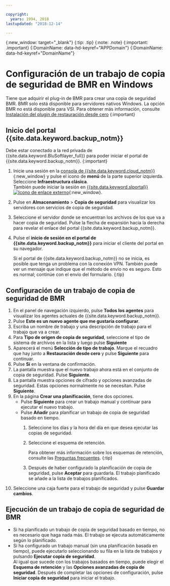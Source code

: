 ```yaml
---

copyright:
  years: 1994, 2018
lastupdated: "2018-12-14"

---
```

{:new_window: target="_blank"}
{:tip: .tip}
{:note: .note}
{:important: .important}
{:DomainName: data-hd-keyref="APPDomain"}
{:DomainName: data-hd-keyref="DomainName"}

# Configuración de un trabajo de copia de seguridad de BMR en Windows

Tiene que adquirir el plug-in de BMR para crear una copia de seguridad BMR. BMR solo está disponible para servidores nativos Windows. La opción BMR no está disponible para VSI. Para obtener más información, consulte [Instalación del plugin de restauración desde cero](bmr-plugin.html)
{:important}

## Inicio del portal {{site.data.keyword.backup_notm}}

Debe estar conectado a la red privada de {{site.data.keyword.BluSoftlayer_full}} para poder iniciar el portal de {{site.data.keyword.backup_notm}}.
{:important}

1. Inicie una sesión en la [consola de {{site.data.keyword.cloud_notm}}](https://{DomainName}/catalog/){:new_window} y pulse el icono de **menú** de la parte superior izquierda. Seleccione **Infraestructura clásica**.<br/>
   También puede iniciar la sesión en [{{site.data.keyword.slportal}} ![Icono de enlace externo](../../icons/launch-glyph.svg "Icono de enlace externo")](https://control.softlayer.com/){:new_window}.
2. Pulse en **Almacenamiento** > **Copia de seguridad** para visualizar los servidores con servicios de copia de seguridad.
3. Seleccione el servidor donde se encuentran los archivos de los que va a hacer copia de seguridad. Pulse la flecha de expansión hacia la derecha para revelar el enlace del portal {{site.data.keyword.backup_notm}}.
4. Pulse el **inicio de sesión en el portal de {{site.data.keyword.backup_notm}}** para iniciar el cliente del portal en su navegador.

   Si el portal de {{site.data.keyword.backup_notm}} no se inicia, es posible que tenga un problema con la conexión VPN. También puede ver un mensaje que indique que el método de envío no es seguro. Esto es normal; continúe con el envío del formulario.
   {:tip}

## Configuración de un trabajo de copia de seguridad de BMR

1. En el panel de navegación izquierdo, pulse **Todos los agentes** para visualizar los agentes actuales de {{site.data.keyword.backup_notm}}.
2. Pulse **Este es un nuevo agente que me gustaría configurar**.
3. Escriba un nombre de trabajo y una descripción de trabajo para el trabajo que va a crear.
4. Para **Tipo de origen de copia de seguridad**, seleccione el tipo de sistema de archivos en la lista y luego pulse **Siguiente**
5. Aparecerá el menú **Selección de tipo de trabajo**. Marque el recuadro que hay junto a **Restauración desde cero** y pulse **Siguiente** para continuar.
6. Pulse **Sí** en la ventana de confirmación.
7. La pantalla muestra que el nuevo trabajo ahora está en el conjunto de copia de seguridad. Pulse **Siguiente**.
8. La pantalla muestra opciones de cifrado y opciones avanzadas de seguridad. Estas opciones normalmente no se necesitan. Pulse **Siguiente**.   
9. En la página **Crear una planificación**, tiene dos opciones.
   - Pulse **Siguiente** para crear un trabajo manual y continuar para ejecutar el nuevo trabajo.
   - Pulse **Añadir** para planificar un trabajo de copia de seguridad basado en tiempo.
     1. Seleccione los días y la hora del día en que desea ejecutar las copias de seguridad.
     2. Seleccione el esquema de retención.

        Para obtener más información sobre los esquemas de retención, consulte las [Preguntas frecuentes](faqs.html#how-do-the-retention-schemes-work-).
        {:tip}
     3. Después de haber configurado la planificación de copia de seguridad, pulse **Aceptar** para guardarla. El trabajo planificado se añade a la lista de trabajos planificados.
10. Seleccione una caja fuerte para el trabajo de seguridad y pulse **Guardar cambios**.


## Ejecución de un trabajo de copia de seguridad de BMR

  - Si ha planificado un trabajo de copia de seguridad basado en tiempo, no es necesario que haga nada más. El trabajo se ejecuta automáticamente según lo planificado.
  - Si ha configurado un trabajo manual (sin una planificación basada en tiempo), puede ejecutarlo seleccionando su fila en la lista de trabajos y pulsando **Ejecutar copia de seguridad**. <br/> Al igual que sucede con los trabajos basados en tiempo, puede elegir el **Esquema de retención** y las **Opciones avanzadas de copia de seguridad**. Después de completar las opciones de configuración, pulse **Iniciar copia de seguridad** para iniciar el trabajo.
